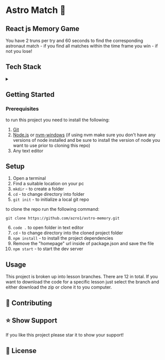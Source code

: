 # Astro Match 👾

## React js Memory Game

You have 2 truns per try and 60 seconds to find the corresponding astronaut match - if you find all matches within the time frame you win - if not you lose!

## Tech Stack
<details>
<summary></summary>
<br>
  
* Html
* Css
* Javascript
* React

</details>

## Getting Started

### Prerequisites

to run this project you need to install the following:

1. [Git](https://git-scm.com/)
2. [Node.js](https://nodejs.org/en) or [nvm-windows](https://github.com/coreybutler/nvm-windows) (if using nvm make sure you don't have any versions of node installed and be sure to install the version of node you want to use prior to cloning this repo)
3. Any text editor 

## Setup

1. Open a terminal
2. Find a suitable location on your pc
3. <code>mkdir</code> - to create a folder
4. <code>cd</code> - to change directory into folder
5. <code>git init</code> - to initialize a local git repo

to clone the repo run the following command:
```
git clone https://github.com/azro1/astro-memory.git
```
6. <code>code .</code> to open folder in text editor
7. <code>cd</code> - to change directory into the cloned project folder
8. <code>npm install</code> - to install the project dependencies
9. Remove the "homepage" url inside of package.json and save the file
10. <code>npm start</code> - to start the dev server


## Usage

This project is broken up into lesson branches. There are 12 in total. If you want to download the code for a specific lesson just select the branch and either download the zip or clone it to you computer.

## 🔨 Contributing

## ⭐ Show Support

If you like this project please star it to show your support!

## 📄	License



